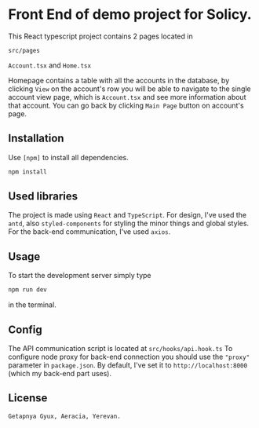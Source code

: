 # Front End of demo project for Solicy.

This React typescript project contains 2 pages located in

`src/pages`

`Account.tsx` and `Home.tsx`

Homepage contains a table with all the accounts in the database, by clicking `View` on the account's row you will be able to navigate to the single account view page, which is `Account.tsx` and see more information about that account. You can go back by clicking `Main Page` button on account's page.

## Installation

Use `[npm]` to install all dependencies.
```bash
npm install
```

## Used libraries

The project is made using `React` and `TypeScript`.
For design, I've used the `antd`, also `styled-components` for styling the minor things and global styles.
For the back-end communication, I've used `axios`.


## Usage

To start the development server simply type

```javascript
npm run dev
```
in the terminal.

## Config
The API communication script is located at `src/hooks/api.hook.ts`
To configure node proxy for back-end connection you should use the `"proxy"` parameter in `package.json`. By default, I've set it to `http://localhost:8000` (which my back-end part uses).

## License
`Getapnya Gyux, Aeracia, Yerevan.`
